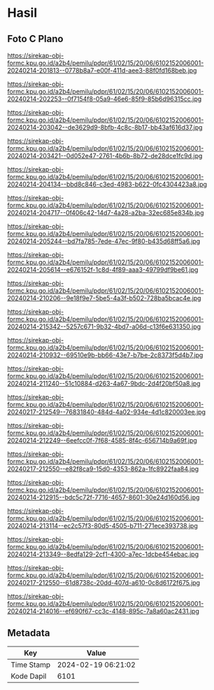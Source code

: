 # Hasil

## Foto C Plano

https://sirekap-obj-formc.kpu.go.id/a2b4/pemilu/pdpr/61/02/15/20/06/6102152006001-20240214-201813--0778b8a7-e00f-411d-aee3-88f0fd168beb.jpg

https://sirekap-obj-formc.kpu.go.id/a2b4/pemilu/pdpr/61/02/15/20/06/6102152006001-20240214-202253--0f7154f8-05a9-46e6-85f9-85b6d96315cc.jpg

https://sirekap-obj-formc.kpu.go.id/a2b4/pemilu/pdpr/61/02/15/20/06/6102152006001-20240214-203042--de3629d9-8bfb-4c8c-8b17-bb43af616d37.jpg

https://sirekap-obj-formc.kpu.go.id/a2b4/pemilu/pdpr/61/02/15/20/06/6102152006001-20240214-203421--0d052e47-2761-4b6b-8b72-de28dce1fc9d.jpg

https://sirekap-obj-formc.kpu.go.id/a2b4/pemilu/pdpr/61/02/15/20/06/6102152006001-20240214-204134--bbd8c846-c3ed-4983-b622-0fc4304423a8.jpg

https://sirekap-obj-formc.kpu.go.id/a2b4/pemilu/pdpr/61/02/15/20/06/6102152006001-20240214-204717--0f406c42-14d7-4a28-a2ba-32ec685e834b.jpg

https://sirekap-obj-formc.kpu.go.id/a2b4/pemilu/pdpr/61/02/15/20/06/6102152006001-20240214-205244--bd7fa785-7ede-47ec-9f80-b435d68ff5a6.jpg

https://sirekap-obj-formc.kpu.go.id/a2b4/pemilu/pdpr/61/02/15/20/06/6102152006001-20240214-205614--e676152f-1c8d-4f89-aaa3-49799df9be61.jpg

https://sirekap-obj-formc.kpu.go.id/a2b4/pemilu/pdpr/61/02/15/20/06/6102152006001-20240214-210206--9e18f9e7-5be5-4a3f-b502-728ba5bcac4e.jpg

https://sirekap-obj-formc.kpu.go.id/a2b4/pemilu/pdpr/61/02/15/20/06/6102152006001-20240214-215342--5257c671-9b32-4bd7-a06d-c13f6e631350.jpg

https://sirekap-obj-formc.kpu.go.id/a2b4/pemilu/pdpr/61/02/15/20/06/6102152006001-20240214-210932--69510e9b-bb66-43e7-b7be-2c8373f5d4b7.jpg

https://sirekap-obj-formc.kpu.go.id/a2b4/pemilu/pdpr/61/02/15/20/06/6102152006001-20240214-211240--51c10884-d263-4a67-9bdc-2d4f20bf50a8.jpg

https://sirekap-obj-formc.kpu.go.id/a2b4/pemilu/pdpr/61/02/15/20/06/6102152006001-20240217-212549--76831840-484d-4a02-934e-4d1c820003ee.jpg

https://sirekap-obj-formc.kpu.go.id/a2b4/pemilu/pdpr/61/02/15/20/06/6102152006001-20240214-212249--6eefcc0f-7f68-4585-8f4c-656714b9a69f.jpg

https://sirekap-obj-formc.kpu.go.id/a2b4/pemilu/pdpr/61/02/15/20/06/6102152006001-20240217-212550--e82f8ca9-15d0-4353-862a-1fc8922faa84.jpg

https://sirekap-obj-formc.kpu.go.id/a2b4/pemilu/pdpr/61/02/15/20/06/6102152006001-20240214-212915--bdc5c72f-7716-4657-8601-30e24d160d56.jpg

https://sirekap-obj-formc.kpu.go.id/a2b4/pemilu/pdpr/61/02/15/20/06/6102152006001-20240214-213114--ec2c57f3-80d5-4505-b711-271ece393738.jpg

https://sirekap-obj-formc.kpu.go.id/a2b4/pemilu/pdpr/61/02/15/20/06/6102152006001-20240214-213349--8edfa129-2cf1-4300-a7ec-1dcbe454ebac.jpg

https://sirekap-obj-formc.kpu.go.id/a2b4/pemilu/pdpr/61/02/15/20/06/6102152006001-20240217-212550--61d8738c-20dd-407d-a610-0c8d6172f675.jpg

https://sirekap-obj-formc.kpu.go.id/a2b4/pemilu/pdpr/61/02/15/20/06/6102152006001-20240214-214016--ef690f67-cc3c-4148-895c-7a8a60ac2431.jpg


## Metadata

| Key        | Value               |
| ---------- | ------------------- |
| Time Stamp | 2024-02-19 06:21:02 |
| Kode Dapil | 6101                |



